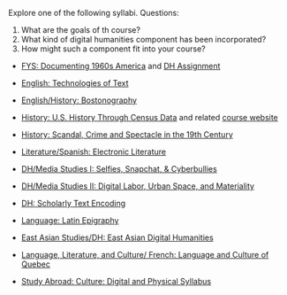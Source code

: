 Explore one of the following syllabi. Questions:

1. What are the goals of th course?
2. What kind of digital humanities component has been incorporated?
3. How might such a component fit into your course?

- [FYS: Documenting 1960s America](https://github.com/nolauren/workshops/blob/master/urdhpedagogy/files/FYS_Syllabus.pdf) and [DH Assignment](https://github.com/nolauren/workshops/blob/master/urdhpedagogy/files/fys100assignment.md)

- [English: Technologies of Text](https://s18tot.ryancordell.org/)

- [English/History: Bostonography](http://bostonography.benschmidt.org/)

- [History: U.S. History Through Census Data](http://www.emilyklancher.com/teaching/history90_01_fall.pdf)
and related [course website](https://journeys.dartmouth.edu/censushistory/)

- [History: Scandal, Crime and Spectacle in the 19th Century](https://github.com/nolauren/workshops/blob/master/urdhpedagogy/files/History211.pdf)

- [Literature/Spanish: Electronic Literature](http://eliterature.digitalhumanities.berkeley.edu/)

- [DH/Media Studies I: Selfies, Snapchat, & Cyberbullies](https://miriamposner.com/dh150w15/)

- [DH/Media Studies II: Digital Labor, Urban Space, and Materiality](http://digitalmateriallabor.org/syllabus/)

- [DH: Scholarly Text Encoding](https://tei.academic.wlu.edu/)

- [Language: Latin Epigraphy](http://www.monicaberti.com/wp-content/uploads/2015/09/Latin_Epigraphy_Syllabus_2013.pdf)

- [East Asian Studies/DH: East Asian Digital Humanities](https://hcommons.org/deposits/objects/hc:17238/datastreams/CONTENT/content)

- [Language, Literature, and Culture/ French: Language and Culture of Quebec](https://hcommons.org/deposits/objects/hc:20318/datastreams/CONTENT/content)

- [Study Abroad: Culture: Digital and Physical Syllabus](https://hcommons.org/deposits/objects/hc:11360/datastreams/CONTENT/content)

